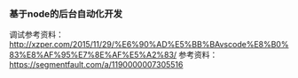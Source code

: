### 基于node的后台自动化开发 ###
调试参考资料：http://xzper.com/2015/11/29/%E6%90%AD%E5%BB%BAvscode%E8%B0%83%E8%AF%95%E7%8E%AF%E5%A2%83/
参考资料：https://segmentfault.com/a/1190000007305516